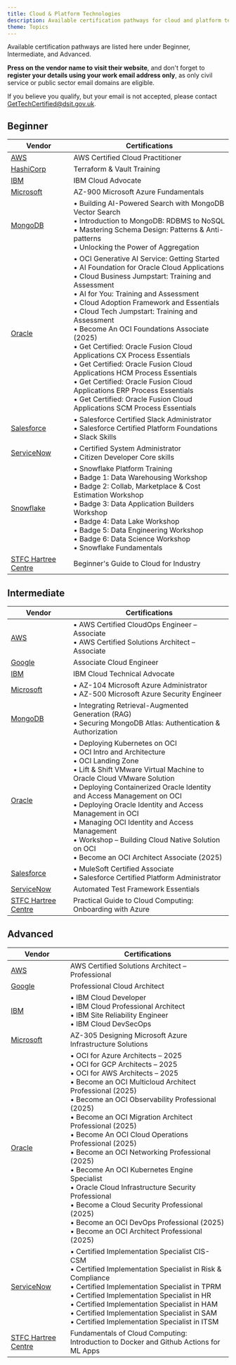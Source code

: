 ```yaml
---
title: Cloud & Platform Technologies
description: Available certification pathways for cloud and platform technologies
theme: Topics
---
```


Available certification pathways are listed here under Beginner, Intermediate, and Advanced.

**Press on the vendor name to visit their website**, and don't forget to **register your details using your work email address only**, as only civil service or public sector email domains are eligible.

If you believe you qualify, but your email is not accepted, please contact [GetTechCertified@dsit.gov.uk](mailto:GetTechCertified@dsit.gov.uk).

## Beginner

| Vendor | Certifications |
|--------|---------------|
| [AWS](https://pages.awscloud.com/aws-partnership-government-digital-services-get-tech-certified.html) | AWS Certified Cloud Practitioner |
| [HashiCorp](https://www.hashicorp.com/campaign/24q4-emea-ukic-gds-skill-up-campaign) | Terraform & Vault Training |
| [IBM](https://livesend.ibm.com/i/V0WIDS6CLW7XFtll8MaWCjvN5___aqr7NVdOTc04PPLUSSIGNWqt34kEatTLdXgtfZoqX7PLUSSIGNfbgqlHaueW5QUQlZEfFTxIw8QTCzWkbXqIkygMKT___2apEEQUALSIGN) | IBM Cloud Advocate |
| [Microsoft](https://www.microsoft.com/en-gb/business/get-tech-certified) | AZ-900 Microsoft Azure Fundamentals |
| [MongoDB](https://www.mongodb.com/resources/webinars/mongodb-and-google-public-sector/get-tech-certified-with-mongodb) | • Building AI-Powered Search with MongoDB Vector Search<br>• Introduction to MongoDB: RDBMS to NoSQL<br>• Mastering Schema Design: Patterns & Anti-patterns<br>• Unlocking the Power of Aggregation |
| [Oracle](https://education.oracle.com/ukgovtcddo) | • OCI Generative AI Service: Getting Started<br>• AI Foundation for Oracle Cloud Applications<br>• Cloud Business Jumpstart: Training and Assessment<br>• AI for You: Training and Assessment<br>• Cloud Adoption Framework and Essentials<br>• Cloud Tech Jumpstart: Training and Assessment<br>• Become An OCI Foundations Associate (2025)<br>• Get Certified: Oracle Fusion Cloud Applications CX Process Essentials<br>• Get Certified: Oracle Fusion Cloud Applications HCM Process Essentials<br>• Get Certified: Oracle Fusion Cloud Applications ERP Process Essentials<br>• Get Certified: Oracle Fusion Cloud Applications SCM Process Essentials |
| [Salesforce](https://view.salesforce.com/viewer/1a2333fe89b26207240d8bc21c3d13fe#os2loc68wo) | • Salesforce Certified Slack Administrator<br>• Salesforce Certified Platform Foundations<br>• Slack Skills |
| [ServiceNow](https://learning.servicenow.com/now/lxp/home) | • Certified System Administrator<br>• Citizen Developer Core skills |
| [Snowflake](https://www.snowflake.com/en/lp/GDS_Get_Tech_Certified_Programme/) | • Snowflake Platform Training<br>• Badge 1: Data Warehousing Workshop<br>• Badge 2: Collab, Marketplace & Cost Estimation Workshop<br>• Badge 3: Data Application Builders Workshop<br>• Badge 4: Data Lake Workshop<br>• Badge 5: Data Engineering Workshop<br>• Badge 6: Data Science Workshop<br>• Snowflake Fundamentals |
| [STFC Hartree Centre](https://hartreetraining.stfc.ac.uk/moodle/local/hartree/index.php) | Beginner's Guide to Cloud for Industry |

## Intermediate

| Vendor | Certifications |
|--------|---------------|
| [AWS](https://pages.awscloud.com/aws-partnership-government-digital-services-get-tech-certified.html) | • AWS Certified CloudOps Engineer – Associate<br>• AWS Certified Solutions Architect – Associate |
| [Google](https://rsvp.withgoogle.com/events/google-cloud-get-tech-certified) | Associate Cloud Engineer |
| [IBM](https://livesend.ibm.com/i/V0WIDS6CLW7XFtll8MaWCjvN5___aqr7NVdOTc04PPLUSSIGNWqt34kEatTLdXgtfZoqX7PLUSSIGNfbgqlHaueW5QUQlZEfFTxIw8QTCzWkbXqIkygMKT___2apEEQUALSIGN) | IBM Cloud Technical Advocate |
| [Microsoft](https://www.microsoft.com/en-gb/business/get-tech-certified) | • AZ-104 Microsoft Azure Administrator<br>• AZ-500 Microsoft Azure Security Engineer |
| [MongoDB](https://www.mongodb.com/resources/webinars/mongodb-and-google-public-sector/get-tech-certified-with-mongodb) | • Integrating Retrieval-Augmented Generation (RAG)<br>• Securing MongoDB Atlas: Authentication & Authorization |
| [Oracle](https://education.oracle.com/ukgovtcddo) | • Deploying Kubernetes on OCI<br>• OCI Intro and Architecture<br>• OCI Landing Zone<br>• Lift & Shift VMware Virtual Machine to Oracle Cloud VMware Solution<br>• Deploying Containerized Oracle Identity and Access Management on OCI<br>• Deploying Oracle Identity and Access Management in OCI<br>• Managing OCI Identity and Access Management<br>• Workshop – Building Cloud Native Solution on OCI<br>• Become an OCI Architect Associate (2025) |
| [Salesforce](https://view.salesforce.com/viewer/1a2333fe89b26207240d8bc21c3d13fe#os2loc68wo) | • MuleSoft Certified Associate<br>• Salesforce Certified Platform Administrator |
| [ServiceNow](https://learning.servicenow.com/now/lxp/home) | Automated Test Framework Essentials |
| [STFC Hartree Centre](https://hartreetraining.stfc.ac.uk/moodle/local/hartree/index.php) | Practical Guide to Cloud Computing: Onboarding with Azure |

## Advanced

| Vendor | Certifications |
|--------|---------------|
| [AWS](https://pages.awscloud.com/aws-partnership-government-digital-services-get-tech-certified.html) | AWS Certified Solutions Architect – Professional |
| [Google](https://rsvp.withgoogle.com/events/google-cloud-get-tech-certified) | Professional Cloud Architect |
| [IBM](https://livesend.ibm.com/i/V0WIDS6CLW7XFtll8MaWCjvN5___aqr7NVdOTc04PPLUSSIGNWqt34kEatTLdXgtfZoqX7PLUSSIGNfbgqlHaueW5QUQlZEfFTxIw8QTCzWkbXqIkygMKT___2apEEQUALSIGN) | • IBM Cloud Developer<br>• IBM Cloud Professional Architect<br>• IBM Site Reliability Engineer<br>• IBM Cloud DevSecOps |
| [Microsoft](https://www.microsoft.com/en-gb/business/get-tech-certified) | AZ-305 Designing Microsoft Azure Infrastructure Solutions |
| [Oracle](https://education.oracle.com/ukgovtcddo) | • OCI for Azure Architects – 2025<br>• OCI for GCP Architects – 2025<br>• OCI for AWS Architects – 2025<br>• Become an OCI Multicloud Architect Professional (2025)<br>• Become an OCI Observability Professional (2025)<br>• Become an OCI Migration Architect Professional (2025)<br>• Become An OCI Cloud Operations Professional (2025)<br>• Become an OCI Networking Professional (2025)<br>• Become An OCI Kubernetes Engine Specialist<br>• Oracle Cloud Infrastructure Security Professional<br>• Become a Cloud Security Professional (2025)<br>• Become an OCI DevOps Professional (2025)<br>• Become an OCI Architect Professional (2025) |
| [ServiceNow](https://learning.servicenow.com/now/lxp/home) | • Certified Implementation Specialist CIS-CSM<br>• Certified Implementation Specialist in Risk & Compliance<br>• Certified Implementation Specialist in TPRM<br>• Certified Implementation Specialist in HR<br>• Certified Implementation Specialist in HAM<br>• Certified Implementation Specialist in SAM<br>• Certified Implementation Specialist in ITSM |
| [STFC Hartree Centre](https://hartreetraining.stfc.ac.uk/moodle/local/hartree/index.php) | Fundamentals of Cloud Computing: Introduction to Docker and Github Actions for ML Apps |